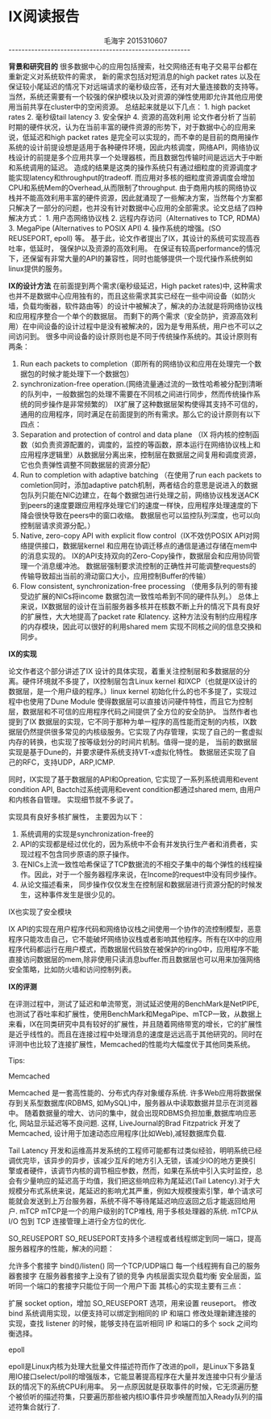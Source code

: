 ﻿IX阅读报告
========

<center>毛海宇    2015310607</center>
--------------------------------------------------------


 
 **背景和研究目的**
很多数据中心的应用包括搜索，社交网络还有电子交易平台都在重新定义对系统软件的需求， 新的需求包括对短消息的high packet rates 以及在保证较小尾延迟的情况下对远端请求的毫秒级应答，还有对大量连接数的支持等。当然，系统还需要有一个较强的保护模块以及对资源的弹性使用即允许其他应用使用当前共享在cluster中的空闲资源。 总结起来就是以下几点：
    1. high packet rates
    2. 毫秒级tail latency
    3. 安全保护
    4. 资源的高效利用
    论文作者分析了当前时期的硬件状况，认为在当前丰富的硬件资源的形势下，对于数据中心的应用来说，低延迟和high packet rates 是完全可以实现的，而不幸的是目前的商用操作系统的设计前提设想是适用于各种硬件环境，因此内核调度，网络API，网络协议栈设计的前提是多个应用共享一个处理器核，而且数据包传输时间是远远大于中断和系统调用的延迟。 造成的结果是这类的操作系统只有通过细粒度的资源调度才能实现latency和throughput的tradeoff. 而应用对多核的细粒度资源调度会增加CPU和系统Mem的Overhead,从而限制了throughput.
    由于商用内核的网络协议栈并不能高效利用丰富的硬件资源，因此就涌现了一些解决方案，当然每个方案都只解决了一部分的问题，也并没有针对数据中心应用的全部需求。论文总结了四种解决方式：
    1. 用户态网络协议栈
    2. 远程内存访问（Alternatives to TCP, RDMA)
    3. MegaPipe (Alternatives to POSIX API)
    4. 操作系统的增强。(SO REUSEPORT, epoll) 等。
基于此，论文作者提出了IX，其设计的系统可实现高吞吐率，低延时， 强保护以及资源的高效利用。 在保证有较高performance的情况下，还保留有非常大量的API的兼容性，同时也能够提供一个现代操作系统例如linux提供的服务。

**IX的设计方法**
   在前面提到两个需求(毫秒级延迟，High packet rates)中, 这种需求也并不是数据中心应用独有的，而且这些需求其实已经在一些中间设备（如防火墙，负载均衡器，软件路由等）的设计中被解决了，解决的办法就是将网络协议栈和应用程序整合一个单个的数据层。 而剩下的两个需求（安全防护，资源高效利用）在中间设备的设计过程中是没有被解决的，因为是专用系统，用户也不可以之间访问到。
   很多中间设备的设计原则也是不同于传统操作系统的。其设计原则有两条：
   1. Run each packets to completion（即所有的网络协议和应用在处理完一个数据包的时候才能处理下一个数据包）
   2.  synchronization-free operation.(网络流量通过流的一致性哈希被分配到清晰的队列中，一般数据包的处理不需要在不同核之间进行同步，然而传统操作系统的同步操作是非常频繁的）
   IX扩展了这种数据层架构使得其支持不可信的，通用的应用程序，同时满足在前面提到的所有需求。那么它的设计原则有以下四点：
   1. Separation and protection of control and data plane （IX 将内核的控制函数（如负责资源配置的，调度的，监控的等函数，原本运行在网络协议栈上和应用程序逻辑里）从数据层分离出来，控制层在数据层之间复用和调度资源，它也负责弹性调整不同数据层的资源分配）
   2. Run to completion with adaptive batching （在使用了run each packets to comletion同时，添加adaptive patch机制，两者结合的意思是说进入的数据包队列只能在NIC边建立，在每个数据包进行处理之前，网络协议栈发送ACK到peers的速度要跟应用程序处理它们的速度一样快，应用程序处理速度的下降会很快导致在peers中的窗口收缩。 数据层也可以监控队列深度，也可以向控制层请求资源分配。）
   3. Native, zero-copy API with explicit flow control（IX不效仿POSIX API对网络提供接口，数据层kernel 和应用在协调迁移点的通信是通过存储在mem中的消息实现的。 IX的API支持双向的Zero-Copy操作，数据层会和应用协同管理一个消息缓冲池。 数据层强制要求流控制的正确性并可能调整requests的传输导致超出当前的滑动窗口大小，应用控制Buffer的传输）
   4. Flow consistent, synchronization-free processing （使用多队列的带有接受边扩展的NICs将income 数据包流一致性哈希到不同的硬件队列。）
   总体上来说，IX数据层的设计在当前服务器多核并在核数不断上升的情况下具有良好的扩展性，大大地提高了packet rate 和latency. 这种方法没有制约应用程序的内存模块，因此可以很好的利用shared mem 实现不同核之间的信息交换和同步。

**IX的实现**

论文作者这个部分讲述了IX 设计的具体实现，着重关注控制层和多数据层的分离。硬件环境就不多提了，IX控制层包含Linux kernel 和IXCP（也就是IX设计的数据层，是一个用户级的程序。）linux kernel 初始化什么的也不多提了，实现过程中也使用了Dune Module 使得数据层可以直接访问硬件特性，而且它为控制层，数据层和不可信的应用程序代码之间提供了全方位的安全防护。
当然作者也提到了IX 数据层的实现，它不同于那种为单一程序的高性能而定制的内核，IX数据层仍然提供很多常见的内核级服务。它实现了内存管理，实现了自己的一套虚拟内存的转换，也实现了按等级划分的时间片机制。值得一提的是， 当前的数据层实现是基于Dune的，并要求硬件系统支持VT-x虚拟化特性。 数据层还实现了自己的RFC，支持UDP，ARP,ICMP. 

同时，IX实现了基于数据层的API和Opreation, 它实现了一系列系统调用和event condition API, Bactch过系统调用和event condition都通过shared mem, 由用户和内核各自管理。 实现细节就不多说了。

实现具有良好多核扩展性， 主要因为以下：
   1. 系统调用的实现是synchronization-free的
   2. API的实现都是经过优化的，因为系统中不会有并发执行生产者和消费者，实现过程不包含同步原语的原子操作。
   3. 在NICs上流一致性哈希保证了TCP数据流的不相交子集中的每个弹性的线程操作。因此，对于一个服务器程序来说，在Income的request中没有同步操作。
   4. 从论文描述看来， 同步操作仅仅发生在控制层和数据层进行资源分配的时候发生，这种事件发生是很少见的。
 
IX也实现了安全模块

IX API的实现在用户程序代码和网络协议栈之间使用一个协作的流控制模型，恶意程序只能攻击自己，它不能破坏网络协议栈或者影响其他程序。所有在IX中的应用程序代码都运行在用户模式，而数据层代码放在被保护的ring0中，应用程序不能直接访问数据层的mem,除非使用只读消息buffer.而且数据层也可以用来加强网络安全策略，比如防火墙和访问控制列表。

**IX的评测**

在评测过程中，测试了延迟和单流带宽，测试延迟使用的BenchMark是NetPIPE, 也测试了吞吐率和扩展性，使用BenchMark和MegaPipe、mTCP一致，从数据上来看，IX在同类研究中具有较好的扩展性，并且随着网络带宽的增长，它的扩展性是近乎线性的。而且在连接过程中处理消息的速度是远远高于其他研究的。同时在评测中也比较了连接扩展性，Memcached的性能均大幅度优于其他同类系统。


Tips:

Memcached

Memcached 是一套高性能的、分布式内存对象缓存系统. 许多Web应用将数据保存到关系型数据库(RDBMS, 如MySQL)中，服务器从中读取数据并显示在浏览器中。 随着数据量的增大、访问的集中，就会出现RDBMS负担加重,数据库响应恶化, 网站显示延迟等不良问题. 这样, LiveJournal的Brad Fitzpatrick 开发了Memcached, 设计用于加速动态应用程序(比如Web),减轻数据库负载.

Tail Latency
开发和运维高并发系统的工程师可能都有过类似经验，明明系统已经调优完毕，该异步的异步，该减少互斥的地方引入无锁，该减少IO的地方更换引擎或者硬件，该调节内核的调节相应参数，然而，如果在系统中引入实时监控，总会有少量响应的延迟高于均值，我们把这些响应称为尾延迟(Tail Latency).对于大规模分布式系统来说，尾延迟的影响尤其严重，例如大规模搜索引擎，单个请求可能就会发送到上万台服务器，系统不得不等待尾延迟响应返回之后才能返回给用户.
mTCP
mTCP是一个的用户级别的TCP堆栈, 用于多核处理器的系统. mTCP从 I/O 包到 TCP 连接管理上进行全方位的优化.

SO_REUSEPORT
SO_REUSEPORT支持多个进程或者线程绑定到同一端口，提高服务器程序的性能，解决的问题：

允许多个套接字 bind()/listen() 同一个TCP/UDP端口
每一个线程拥有自己的服务器套接字
在服务器套接字上没有了锁的竞争
内核层面实现负载均衡
安全层面，监听同一个端口的套接字只能位于同一个用户下面
其核心的实现主要有三点：

扩展 socket option，增加 SO_REUSEPORT 选项，用来设置 reuseport。
修改 bind 系统调用实现，以便支持可以绑定到相同的 IP 和端口
修改处理新建连接的实现，查找 listener 的时候，能够支持在监听相同 IP 和端口的多个 sock 之间均衡选择。

epoll

epoll是Linux内核为处理大批量文件描述符而作了改进的poll，是Linux下多路复用IO接口select/poll的增强版本，它能显著提高程序在大量并发连接中只有少量活跃的情况下的系统CPU利用率。 另一点原因就是获取事件的时候，它无须遍历整个被侦听的描述符集，只要遍历那些被内核IO事件异步唤醒而加入Ready队列的描述符集合就行了.










